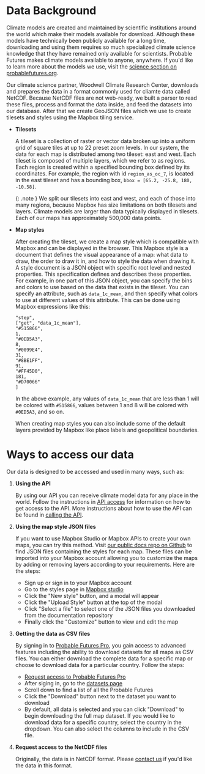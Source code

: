# Data Background

Climate models are created and maintained by scientific institutions around the world which make their models available for download. Although these models have technically been publicly available for a long time, downloading and using them requires so much specialized climate science knowledge that they have remained only available for scientists. Probable Futures makes climate models available to anyone, anywhere. If you'd like to learn more about the models we use, visit the [science section on probablefutures.org](https://probablefutures.org/science).

Our climate science partner, Woodwell Climate Research Center, downloads and prepares the data in a format commonly used for cliamte data called NetCDF. Because NetCDF files are not web-ready, we built a parser to read these files, process and format the data inside, and feed the datasets into our database. After that we create GeoJSON files which we use to create tilesets and styles using the Mapbox tiling service.

-   **Tilesets**

    A tileset is a collection of raster or vector data broken up into a uniform grid of square tiles at up to 22 preset zoom levels.
    In our system, the data for each map is distributed among two tileset: east and west. Each tileset is composed of multiple layers, which we refer to as regions. Each region is created within a specified bounding box defined by its coordinates. For example, the region with id `region_as_oc_7`, is located in the east tileset and has a bounding box, `bbox = [65.2, -25.8, 180, -10.58]`.

    {: .note } We split our tilesets into east and west, and each of those into many regions, because Mapbox has size limitations on both tilesets and layers. Climate models are larger than data typically displayed in tilesets. Each of our maps has approximately 500,000 data points. 

-   **Map styles**

    After creating the tileset, we create a map style which is compatible with Mapbox and can be displayed in the browser. This Mapbox style is a document that defines the visual appearance of a map: what data to draw, the order to draw it in, and how to style the data when drawing it. A style document is a JSON object with specific root level and nested properties. This specification defines and describes these properties. For example, in one part of this JSON object, you can specify the bins and colors to use based on the data that exists in the tileset. You can specify an attribute, such as `data_1c_mean`, and then specify what colors to use at different values of this attribute. This can be done using Mapbox expressions like this:

    ```[
    "step",
    ["get", "data_1c_mean"],
    "#515866",
    1,
    "#0ED5A3",
    8,
    "#0099E4",
    31,
    "#8BE1FF",
    91,
    "#FF45D0",
    181,
    "#D70066"
    ]
    ```

    In the above example, any values of `data_1c_mean` that are less than 1 will be colored with `#515866`, values between 1 and 8 will be colored with `#0ED5A3`, and so on.
    
    When creating map styles you can also include some of the default layers provided by Mapbox like place labels and geopolitical boundaries.

# Ways to access our data

Our data is designed to be accessed and used in many ways, such as:

1.  **Using the API**

    By using our API you can receive climate model data for any place in the world. Follow the instructions in [API access](./api-access.md) for information on how to get access to the API. More instructions about how to use the API can be found in [calling the API](./calling-the-api.md).

2.  **Using the map style JSON files**

    If you want to use Mapbox Studio or Mapbox APIs to create your own maps, you can try this method. Visit [our public docs repo on Github](https://github.com/Probable-Futures/docs/tree/main/mapStyles) to find JSON files containing the styles for each map. These files can be imported into your Mapbox account allowing you to customize the maps by adding or removing layers according to your requirements. Here are the steps:

    -   Sign up or sign in to your Mapbox account
    -   Go to the styles page in [Mapbox studio](https://studio.mapbox.com/)
    -   Click the "New style" button, and a modal will appear
    -   Click the "Upload Style" button at the top of the modal
    -   Click "Select a file" to select one of the JSON files you downloaded from the documentation repository
    -   Finally click the "Customize" button to view and edit the map

3.  **Getting the data as CSV files**

    By signing in to [Probable Futures Pro](https://probablefutures.org/pro/), you gain access to advanced features including the ability to download datasets for all maps as CSV files. You can either download the complete data for a specific map or choose to download data for a particular country. Follow the steps:

    -   [Request access to Probable Futures Pro](https://airtable.com/shrOMfMgh7EoHajKN)
    -   After siging in, go to the [datasets page](https://pro.probablefutures.org/dashboard/datasets)
    -   Scroll down to find a list of all the Probable Futures
    -   Click the "Download" button next to the dataset you want to download
    -   By default, all data is selected and you can click "Download" to begin downloading the full map dataset. If you would like to download data for a specific country, select the country in the dropdown. You can also select the columns to include in the CSV file.

4.  **Request access to the NetCDF files**

    Originally, the data is in NetCDF format. Please [contact us](https://probablefutures.org/contact/) if you'd like the data in this format.
